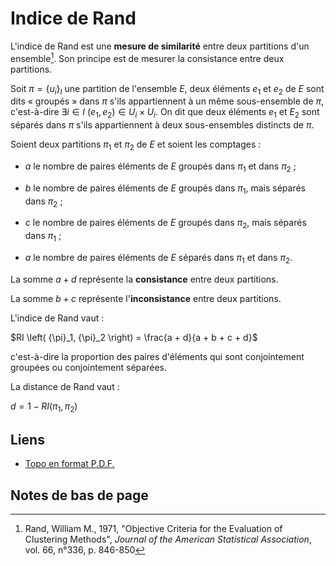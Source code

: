 # Indice de Rand

L'indice de Rand est une **mesure de similarité** entre deux partitions d'un ensemble[^1]. Son principe est de mesurer la consistance entre deux partitions.

Soit $\pi = {\left\lbrace u_i \right\rbrace}_I$ une partition de l'ensemble $E$, deux éléments $e_1$ et $e_2$ de $E$ sont dits « groupés » dans $\pi$ s'ils appartiennent à un même sous-ensemble de $\pi$, c'est-à-dire $\exists i \in I \ \left( e_1, e_2 \right) \in U_i \times U_i$. On dit que deux éléments $e_1$ et $E_2$ sont séparés dans $\pi$ s'ils appartiennent à deux sous-ensembles distincts de $\pi$.

Soient deux partitions ${\pi}_1$ et ${\pi}_2$ de $E$ et soient les comptages :

- $a$ le nombre de paires éléments de $E$ groupés dans ${\pi}_1$ et dans ${\pi}_2$ ;

- $b$ le nombre de paires éléments de $E$ groupés dans ${\pi}_1$, mais séparés dans ${\pi}_2$ ;

- $c$ le nombre de paires éléments de $E$ groupés dans ${\pi}_2$, mais séparés dans ${\pi}_1$ ;

- $a$ le nombre de paires éléments de $E$ séparés dans ${\pi}_1$ et dans ${\pi}_2$.

La somme $a + d$ représente la **consistance** entre deux partitions.

La somme $b + c$ représente l'**inconsistance** entre deux partitions.

L'indice de Rand vaut :

$RI \left( {\pi}_1, {\pi}_2 \right) = \frac{a + d}{a + b + c + d}$

c'est-à-dire la proportion des paires d'éléments qui sont conjointement groupées ou conjointement séparées.

La distance de Rand vaut :

$d = 1 - RI \left( {\pi}_1, {\pi}_2 \right)$

## Liens

- [Topo en format P.D.F.](./PDF/09-Indice-de-Rand.pdf)

## Notes de bas de page

[^1]: Rand, William M., 1971, "Objective Criteria for the Evaluation of Clustering Methods", *Journal of the American Statistical Association*, vol. 66, n°336, p. 846-850
